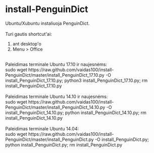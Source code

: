 install-PenguinDict
===================

Ubuntu/Xubuntu instaliuoja PenguinDict.<BR><BR>
Turi gautis shortcut'ai:<BR>
1) ant desktop'o<BR>
2) Menu > Office<BR>
<BR>
Paleidimas terminale Ubuntu 17.10 ir naujesnėms:<BR>
sudo wget https://raw.github.com/vaidas100/install-PenguinDict/master/install_PenguinDict_17.10.py -O install_PenguinDict_17.10.py; python3 install_PenguinDict_17.10.py; rm install_PenguinDict_17.10.py
<BR>
<BR>
Paleidimas terminale Ubuntu 14.10 ir naujesnėms:<BR>
sudo wget https://raw.github.com/vaidas100/install-PenguinDict/master/install_PenguinDict_14.10.py -O install_PenguinDict_14.10.py; python install_PenguinDict_14.10.py; rm install_PenguinDict_14.10.py
<BR>
<BR>
Paleidimas terminale Ubuntu 14.04:<BR>
sudo wget https://raw.github.com/vaidas100/install-PenguinDict/master/install_PenguinDict.py -O install_PenguinDict.py; python install_PenguinDict.py; rm install_PenguinDict.py
<BR>
